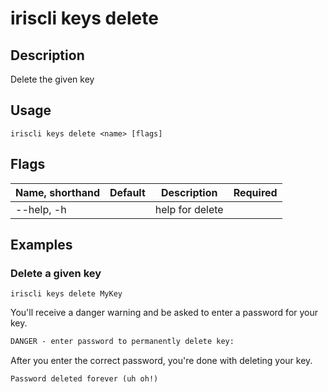 # iriscli keys delete

## Description

Delete the given key

## Usage

```
iriscli keys delete <name> [flags]
```

## Flags

| Name, shorthand | Default   | Description                                                  | Required |
| --------------- | --------- | ------------------------------------------------------------ | -------- |
| --help, -h      |           | help for delete                                              |          |

## Examples

### Delete a given key

```shell
iriscli keys delete MyKey
```

You'll receive a danger warning and be asked to enter a password for your key.

```txt
DANGER - enter password to permanently delete key:
```

After you enter the correct password, you're done with deleting your key.

```txt
Password deleted forever (uh oh!)
```
